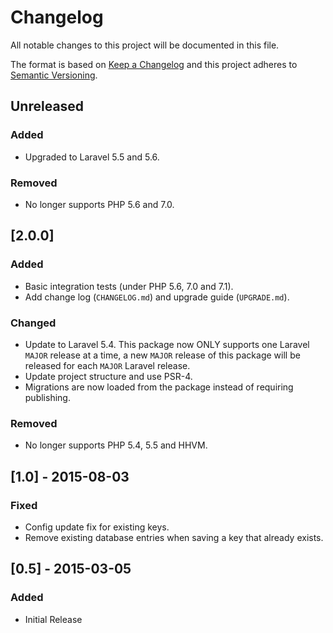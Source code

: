 # Changelog
All notable changes to this project will be documented in this file.

The format is based on [Keep a Changelog](http://keepachangelog.com/en/1.0.0/)
and this project adheres to [Semantic Versioning](http://semver.org/spec/v2.0.0.html).

## Unreleased

### Added
- Upgraded to Laravel 5.5 and 5.6.

### Removed
- No longer supports PHP 5.6 and 7.0.

## [2.0.0]
### Added
- Basic integration tests (under PHP 5.6, 7.0 and 7.1).
- Add change log (`CHANGELOG.md`) and upgrade guide (`UPGRADE.md`).

### Changed
- Update to Laravel 5.4. This package now ONLY supports one Laravel `MAJOR`
  release at a time, a new `MAJOR` release of this package will be released
  for each `MAJOR` Laravel release.
- Update project structure and use PSR-4.
- Migrations are now loaded from the package instead of requiring publishing.

### Removed
- No longer supports PHP 5.4, 5.5 and HHVM.

## [1.0] - 2015-08-03
### Fixed
- Config update fix for existing keys.
- Remove existing database entries when saving a key that already exists.

## [0.5] - 2015-03-05
### Added 
- Initial Release
